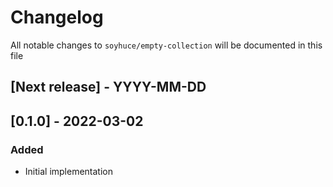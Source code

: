 # Changelog

All notable changes to `soyhuce/empty-collection` will be documented in this file

## [Next release] - YYYY-MM-DD

## [0.1.0] - 2022-03-02

### Added

- Initial implementation

